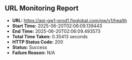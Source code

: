 ## URL Monitoring Report

- **URL:** https://api-gw1-prod1.fisglobal.com/gw/v1/health
- **Start Time:** 2025-06-20T02:06:09.139443
- **End Time:** 2025-06-20T02:06:09.493573
- **Total Time Taken:** 0.35413 seconds
- **HTTP Status Code:** 200
- **Status:** Success
- **Failure Reason:** N/A
